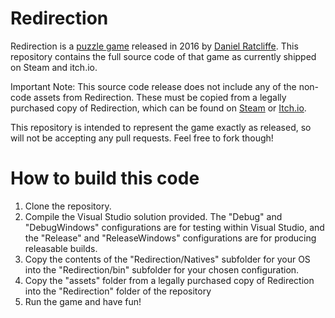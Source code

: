 # Redirection

Redirection is a [puzzle game](http://www.redirectiongame.com) released in 2016 by [Daniel Ratcliffe](http://www.twitter.com/DanTwohundred). This repository contains the full source code of that game as currently shipped on Steam and itch.io.

Important Note: This source code release does not include any of the non-code assets from Redirection. These must be copied from a legally purchased copy of Redirection, which can be found on [Steam](https://store.steampowered.com/app/305760/Redirection/) or [Itch.io](https://dan200.itch.io/redirection).

This repository is intended to represent the game exactly as released, so will not be accepting any pull requests. Feel free to fork though!

# How to build this code

1) Clone the repository.
2) Compile the Visual Studio solution provided. The "Debug" and "DebugWindows" configurations are for testing within Visual Studio, and the "Release" and "ReleaseWindows" configurations are for producing releasable builds.
3) Copy the contents of the "Redirection/Natives" subfolder for your OS into the "Redirection/bin" subfolder for your chosen configuration.
4) Copy the "assets" folder from a legally purchased copy of Redirection into the "Redirection" folder of the repository
5) Run the game and have fun!
